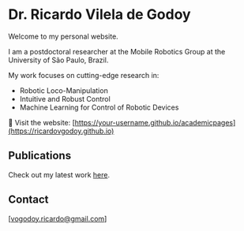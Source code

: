 # Dr. Ricardo Vilela de Godoy

Welcome to my personal website.

I am a postdoctoral researcher at the Mobile Robotics Group at the University of São Paulo, Brazil.

My work focuses on cutting-edge research in:
- Robotic Loco-Manipulation
- Intuitive and Robust Control
- Machine Learning for Control of Robotic Devices

🔗 Visit the website: [https://your-username.github.io/academicpages](https://ricardovgodoy.github.io)

## Publications
Check out my latest work [here](https://ricardovgodoy.github.io/publications/).

## Contact
[vogodoy.ricardo@gmail.com]
